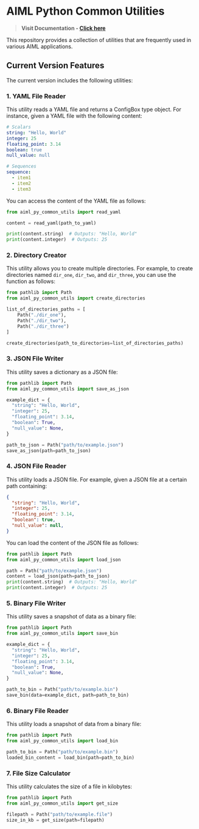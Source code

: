 # AIML Python Common Utilities

> **Visit Documentation - [Click here](https://c17hawke.github.io/aiml-py-common-utils/)**

This repository provides a collection of utilities that are frequently used in various AIML applications.

## Current Version Features

The current version includes the following utilities:

### 1. YAML File Reader

This utility reads a YAML file and returns a ConfigBox type object. For instance, given a YAML file with the following content:

```yaml
# Scalars
string: "Hello, World"
integer: 25
floating_point: 3.14
boolean: true
null_value: null

# Sequences
sequence:
  - item1
  - item2
  - item3
```

You can access the content of the YAML file as follows:

```python
from aiml_py_common_utils import read_yaml

content = read_yaml(path_to_yaml)

print(content.string)  # Outputs: "Hello, World"
print(content.integer)  # Outputs: 25
```

### 2. Directory Creator

This utility allows you to create multiple directories. For example, to create directories named `dir_one`, `dir_two`, and `dir_three`, you can use the function as follows:

```python
from pathlib import Path
from aiml_py_common_utils import create_directories

list_of_directories_paths = [
    Path("./dir_one"),
    Path("./dir_two"),
    Path("./dir_three")
]

create_directories(path_to_directories=list_of_directories_paths)
```

### 3. JSON File Writer

This utility saves a dictionary as a JSON file:

```python
from pathlib import Path
from aiml_py_common_utils import save_as_json

example_dict = {
  "string": "Hello, World",
  "integer": 25,
  "floating_point": 3.14,
  "boolean": True,
  "null_value": None,
}

path_to_json = Path("path/to/example.json")
save_as_json(path=path_to_json)
```


### 4. JSON File Reader

This utility loads a JSON file. For example, given a JSON file at a certain path containing:

```JSON
{
  "string": "Hello, World",
  "integer": 25,
  "floating_point": 3.14,
  "boolean": true,
  "null_value": null,
}
```

You can load the content of the JSON file as follows:

```python
from pathlib import Path
from aiml_py_common_utils import load_json

path = Path("path/to/example.json")
content = load_json(path=path_to_json)
print(content.string)  # Outputs: "Hello, World"
print(content.integer)  # Outputs: 25
```

### 5. Binary File Writer

This utility saves a snapshot of data as a binary file:

```python
from pathlib import Path
from aiml_py_common_utils import save_bin

example_dict = {
  "string": "Hello, World",
  "integer": 25,
  "floating_point": 3.14,
  "boolean": True,
  "null_value": None,
}

path_to_bin = Path("path/to/example.bin")
save_bin(data=example_dict, path=path_to_bin)
```

### 6. Binary File Reader

This utility loads a snapshot of data from a binary file:

```python
from pathlib import Path
from aiml_py_common_utils import load_bin

path_to_bin = Path("path/to/example.bin")
loaded_bin_content = load_bin(path=path_to_bin)
```

### 7. File Size Calculator

This utility calculates the size of a file in kilobytes:

```python
from pathlib import Path
from aiml_py_common_utils import get_size

filepath = Path("path/to/example.file")
size_in_kb = get_size(path=filepath)
```

